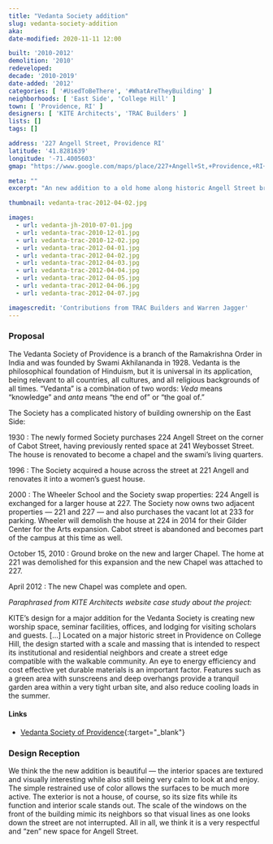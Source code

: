```yaml
---
title: "Vedanta Society addition"
slug: vedanta-society-addition
aka:
date-modified: 2020-11-11 12:00

built: '2010-2012'
demolition: '2010'
redeveloped:
decade: '2010-2019'
date-added: '2012'
categories: [ '#UsedToBeThere', '#WhatAreTheyBuilding' ]
neighborhoods: [ 'East Side', 'College Hill' ]
town: [ 'Providence, RI' ]
designers: [ 'KITE Architects', 'TRAC Builders' ]
lists: []
tags: []

address: '227 Angell Street, Providence RI'
latitude: '41.8281639'
longitude: '-71.4005603'
gmap: "https://www.google.com/maps/place/227+Angell+St,+Providence,+RI+02906/@41.8281639,-71.4005603,17z/data=!3m1!4b1!4m5!3m4!1s0x89e44524e9ffccb9:0x2268c6e80555fcd!8m2!3d41.8281639!4d-71.3983716"

meta: ""
excerpt: "An new addition to a old home along historic Angell Street brings new character and larger space for those that want to practice their zen"

thumbnail: vedanta-trac-2012-04-02.jpg

images:
  - url: vedanta-jh-2010-07-01.jpg
  - url: vedanta-trac-2010-12-01.jpg
  - url: vedanta-trac-2010-12-02.jpg
  - url: vedanta-trac-2012-04-01.jpg
  - url: vedanta-trac-2012-04-02.jpg
  - url: vedanta-trac-2012-04-03.jpg
  - url: vedanta-trac-2012-04-04.jpg
  - url: vedanta-trac-2012-04-05.jpg
  - url: vedanta-trac-2012-04-06.jpg
  - url: vedanta-trac-2012-04-07.jpg

imagescredit: 'Contributions from TRAC Builders and Warren Jagger'
---
```


### Proposal

The Vedanta Society of Providence is a branch of the Ramakrishna Order in India and was founded by Swami Akhilananda in 1928. Vedanta is the philosophical foundation of Hinduism, but it is universal in its application, being relevant to all countries, all cultures, and all religious backgrounds of all times. “Vedanta” is a combination of two words: _Veda_ means “knowledge” and _anta_ means “the end of” or “the goal of.”

The Society has a complicated history of building ownership on the East Side:

1930
: The newly formed Society purchases 224 Angell Street on the corner of Cabot Street, having previously rented space at 241 Weybosset Street. The house is renovated to become a chapel and the swami’s living quarters.

1996
: The Society acquired a house across the street at 221 Angell and renovates it into a women’s guest house.

2000
: The Wheeler School and the Society swap properties: 224 Angell is exchanged for a larger house at 227. The Society now owns two adjacent properties — 221 and 227 — and also purchases the vacant lot at 233 for parking. Wheeler will demolish the house at 224 in 2014 for their Gilder Center for the Arts expansion. Cabot street is abandoned and becomes part of the campus at this time as well.

October 15, 2010
: Ground broke on the new and larger Chapel. The home at 221 was demolished for this expansion and the new Chapel was attached to 227.

April 2012
: The new Chapel was complete and open.


_Paraphrased from KITE Architects website case study about the project:_

KITE’s design for a major addition for the Vedanta Society is creating new worship space, seminar facilities, offices, and lodging for visiting scholars and guests. [...] Located on a major historic street in Providence on College Hill, the design started with a scale and massing that is intended to respect its institutional and residential neighbors and create a street edge compatible with the walkable community. An eye to energy efficiency and cost effective yet durable materials is an important factor. Features such as a green area with sunscreens and deep overhangs provide a tranquil garden area within a very tight urban site, and also reduce cooling loads in the summer.

#### Links

+ [Vedanta Society of Providence](//vedantaprov.org){:target="_blank"}


### Design Reception

We think the the new addition is beautiful — the interior spaces are textured and visually interesting while also still being very calm to look at and enjoy. The simple restrained use of color allows the surfaces to be much more active. The exterior is not a house, of course, so its size fits while its function and interior scale stands out. The scale of the windows on the front of the building mimic its neighbors so that visual lines as one looks down the street are not interrupted. All in all, we think it is a very respectful and “zen” new space for Angell Street.
